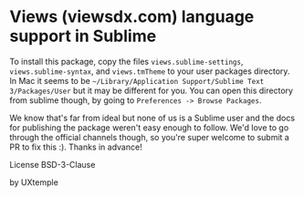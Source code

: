 # Views (viewsdx.com) language support in Sublime

To install this package, copy the files `views.sublime-settings`, `views.sublime-syntax`, and
`views.tmTheme` to your user packages directory.
In Mac it seems to be `~/Library/Application Support/Sublime Text 3/Packages/User` but it may be
different for you. You can open this directory from sublime though, by going to
`Preferences -> Browse Packages`.

We know that's far from ideal but none of us is a Sublime user and the docs for publishing the
package weren't easy enough to follow. We'd love to go through the official channels though, so
you're super welcome to submit a PR to fix this :). Thanks in advance!


License BSD-3-Clause

by UXtemple
